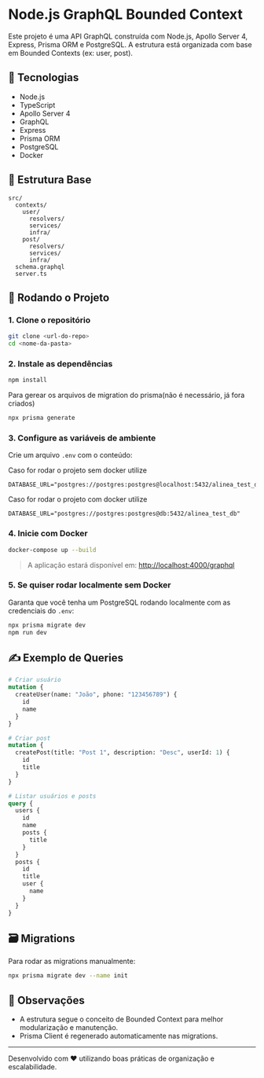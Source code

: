 # Node.js GraphQL Bounded Context

Este projeto é uma API GraphQL construída com Node.js, Apollo Server 4, Express, Prisma ORM e PostgreSQL. A estrutura está organizada com base em Bounded Contexts (ex: user, post).

## 🔧 Tecnologias

* Node.js
* TypeScript
* Apollo Server 4
* GraphQL
* Express
* Prisma ORM
* PostgreSQL
* Docker

## 📁 Estrutura Base

```
src/
  contexts/
    user/
      resolvers/
      services/
      infra/
    post/
      resolvers/
      services/
      infra/
  schema.graphql
  server.ts
```

## 🚀 Rodando o Projeto

### 1. Clone o repositório

```bash
git clone <url-do-repo>
cd <nome-da-pasta>
```

### 2. Instale as dependências

```bash
npm install
```
Para gerear os arquivos de migration do prisma(não é necessário, já fora criados)
```bash
npx prisma generate
```

### 3. Configure as variáveis de ambiente

Crie um arquivo `.env` com o conteúdo:

Caso for rodar o projeto sem docker utilize
```
DATABASE_URL="postgres://postgres:postgres@localhost:5432/alinea_test_db"
```
Caso for rodar o projeto com docker utilize
```
DATABASE_URL="postgres://postgres:postgres@db:5432/alinea_test_db"
```

### 4. Inicie com Docker

```bash
docker-compose up --build
```

> A aplicação estará disponível em: [http://localhost:4000/graphql](http://localhost:4000/graphql)

### 5. Se quiser rodar localmente sem Docker

Garanta que você tenha um PostgreSQL rodando localmente com as credenciais do `.env`:

```bash
npx prisma migrate dev
npm run dev
```

## ✍️ Exemplo de Queries

```graphql
# Criar usuário
mutation {
  createUser(name: "João", phone: "123456789") {
    id
    name
  }
}

# Criar post
mutation {
  createPost(title: "Post 1", description: "Desc", userId: 1) {
    id
    title
  }
}

# Listar usuários e posts
query {
  users {
    id
    name
    posts {
      title
    }
  }
  posts {
    id
    title
    user {
      name
    }
  }
}
```

## 🗃️ Migrations

Para rodar as migrations manualmente:

```bash
npx prisma migrate dev --name init
```

## 📌 Observações

* A estrutura segue o conceito de Bounded Context para melhor modularização e manutenção.
* Prisma Client é regenerado automaticamente nas migrations.

---

Desenvolvido com ❤️ utilizando boas práticas de organização e escalabilidade.
